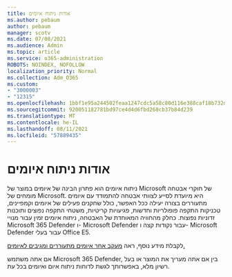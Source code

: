 ```yaml
---
title: אודות ניתוח איומים
ms.author: pebaum
author: pebaum
manager: scotv
ms.date: 07/08/2021
ms.audience: Admin
ms.topic: article
ms.service: o365-administration
ROBOTS: NOINDEX, NOFOLLOW
localization_priority: Normal
ms.collection: Adm_O365
ms.custom:
- "3000003"
- "12315"
ms.openlocfilehash: 1bbf1e95a244502feaa1247cdc5a58c80d116e388caf18b732d6ba0b85039418
ms.sourcegitcommit: 920051182781bd97ce4d4d6fbd268cb37b84d239
ms.translationtype: MT
ms.contentlocale: he-IL
ms.lasthandoff: 08/11/2021
ms.locfileid: "57889435"
---
```

# <a name="about-threat-analytics"></a>אודות ניתוח איומים

ניתוח איומים הוא פתרון הבינה של איומים במוצר של Microsoft של חוקרי אבטחה מומחים של Microsoft. היא מיועדת לסייע לצוותי אבטחה להתמודד עם איומים מתעוררים בצורה יעילה ככל האפשר, כולל שחקנים פעילים של איומים וקמפיינים, טכניקות התקפה פופולריות וחדשות, פגיעויות קריטיות, משטחי התקפה נפוצים ותוכנות זדוניות נפוצות. כחלק מהחוויה המאוחדת של האבטחה, ניתוח איומים זמין עבור מנויי Microsoft 365 Defender ו- Microsoft Defender עבור נקודות קצה ו- Microsoft Defender עבור בעלי Office E5. 

לקבלת מידע נוסף, ראה [מעקב אחר איומים מתעוררים ומגיבים לאיומים.](https://docs.microsoft.com/microsoft-365/security/defender/threat-analytics)

אם אתה משתמש Microsoft 365 Defender, בין אם אתה מעריך את המוצר או בעל רשיון מלא, באפשרותך לגשת לדוחות ניתוח איום ואיומים בכל עת. 
